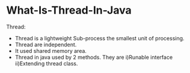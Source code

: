 # What-Is-Thread-In-Java
Thread:
- Thread is a lightweight Sub-process the smallest unit of processing.
- Thread are independent.
- It used shared memory area.
- Thread in java used by 2 methods. They are i)Runable interface ii)Extending thread class.
